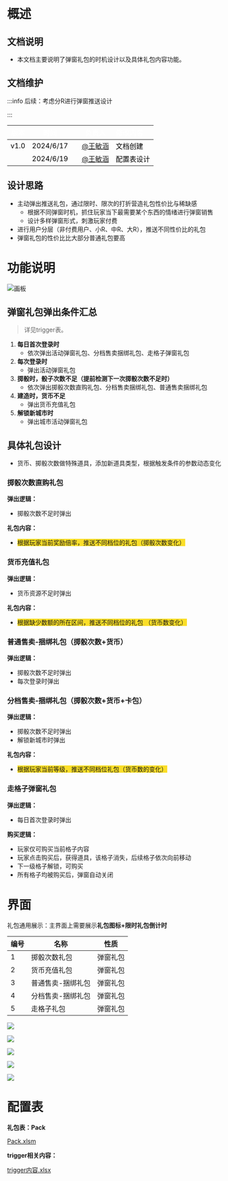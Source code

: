 # 概述
## 文档说明
+ 本文档主要说明了弹窗礼包的时机设计以及具体礼包内容功能。

## 文档维护
:::info
后续：考虑分R进行弹窗推送设计

:::

| <font style="color:white;">版本</font> | <font style="color:white;">时间</font> | | <font style="color:white;">负责人</font> | <font style="color:white;">修改内容</font> |
| :---: | :---: | --- | :---: | :--- |
| <font style="color:black;">v1.0</font> | <font style="color:black;">2024/6/17</font> | | [@王敏涵](undefined/cookie-ylrqq) | <font style="color:black;">文档创建</font> |
| | <font style="color:black;">2024/6/19</font> | | [@王敏涵](undefined/cookie-ylrqq) | <font style="color:black;">配置表设计</font> |


## 设计思路
+ <font style="color:rgba(0, 0, 0, 0.9);">主动弹出推送礼包，通过限时、限次的打折营造礼包性价比与稀缺感</font>
    - 根据不同弹窗时机，抓住玩家当下最需要某个东西的情绪进行弹窗销售
    - <font style="color:rgba(0, 0, 0, 0.9);">设计多样弹窗形式，刺激玩家付费</font>
+ <font style="color:rgba(0, 0, 0, 0.9);">进行用户分层（非付费用户、小R、中R、大R），推送不同性价比的礼包</font>
+ <font style="color:rgba(0, 0, 0, 0.9);">弹窗礼包的性价比比大部分普通礼包要高</font>

# 功能说明


![画板](https://cdn.nlark.com/yuque/0/2024/jpeg/26927517/1718681900881-70957dfd-7100-4fd5-b21f-3e8c735cbc73.jpeg)

## 弹窗礼包弹出条件汇总
> 详见trigger表。
>

1. **每日首次登录时**
    - 依次弹出活动弹窗礼包、分档售卖捆绑礼包、走格子弹窗礼包
2. **每次登录时**
    - 弹出活动弹窗礼包
3. **掷骰时，骰子次数不足（提前检测下一次掷骰次数不足时）**
    - 依次弹出掷骰次数直购礼包、分档售卖捆绑礼包、普通售卖捆绑礼包
4. **建造时，货币不足**
    - 弹出货币充值礼包
5. **解锁新城市时**
    - 弹出城市活动弹窗礼包



## 具体礼包设计
+ 货币、掷骰次数做特殊道具，添加新道具类型，根据触发条件的参数动态变化

### 掷骰次数直购礼包
**弹出逻辑：**

+ 掷骰次数不足时弹出

**礼包内容：**

+ <font style="background-color:#FBDE28;">根据玩家当前奖励倍率，推送不同档位的礼包（掷骰次数变化）</font>

### 货币充值礼包
**弹出逻辑：**

+ 货币资源不足时弹出

**礼包内容：**

+ <font style="background-color:#FBDE28;">根据缺少数额的所在区间，推送不同档位的礼包 （货币数变化）</font>

### 普通售卖-捆绑礼包（掷骰次数+货币）
**弹出逻辑：**

+ 掷骰次数不足时弹出
+ 每次登录时弹出

### 分档售卖-捆绑礼包（掷骰次数+货币+卡包）
**弹出逻辑：**

+ 掷骰次数不足时弹出
+ 解锁新城市时弹出

**礼包内容：**

+ <font style="background-color:#FBDE28;">根据玩家当前等级，推送不同档位礼包（货币数的变化）</font>

### 走格子弹窗礼包
**弹出逻辑：**

+ 每日首次登录时弹出

**购买逻辑：**

+ 玩家仅可购买当前格子内容
+ 玩家点击购买后，获得道具，该格子消失，后续格子依次向前移动
+ 下一级格子解锁，可购买
+ 所有格子均被购买后，弹窗自动关闭

# 界面
礼包通用展示：主界面上需要展示**礼包图标+限时礼包倒计时**

| 编号 | 名称 | 性质 |
| --- | --- | --- |
| 1 | 掷骰次数礼包 | 弹窗礼包 |
| 2 | 货币充值礼包 | 弹窗礼包 |
| 3 | 普通售卖-捆绑礼包 | 弹窗礼包 |
| 4 | 分档售卖-捆绑礼包 | 弹窗礼包 |
| 5 | 走格子礼包 | 弹窗礼包 |


![](https://cdn.nlark.com/yuque/0/2024/png/26927517/1718707953745-06a3304c-b226-4de5-ab54-3fc201b81cc5.png)



![](https://cdn.nlark.com/yuque/0/2024/png/26927517/1718707963223-caa2e2d2-cd72-4353-9fa5-260e64bdcead.png)

![](https://cdn.nlark.com/yuque/0/2024/png/26927517/1718708045908-f8e58d8b-3096-4450-9f23-52dad8e4ffd0.png)

![](https://cdn.nlark.com/yuque/0/2024/png/26927517/1718708070595-6df2aa46-79ed-4cda-b733-414d433b8247.png)

![](https://cdn.nlark.com/yuque/0/2024/png/26927517/1718708088959-e5f18a48-0a69-4089-bbfa-b1da85803761.png)

# 配置表
**礼包表：Pack**

[Pack.xlsm](https://snh48group.yuque.com/attachments/yuque/0/2024/xlsm/26927517/1718781542545-11ae4d1a-9caa-4699-8ee4-399d587d4bb4.xlsm)

**trigger相关内容：**

[trigger内容.xlsx](https://snh48group.yuque.com/attachments/yuque/0/2024/xlsx/26927517/1718789237795-c768aeca-1c04-4e59-b7ea-b24d3c0c4918.xlsx)

